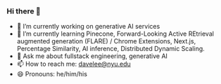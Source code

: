 ### Hi there 👋

- 🔭 I’m currently working on generative AI services
- 🌱 I’m currently learning Pinecone, Forward-Looking Active REtrieval augmented generation (FLARE) / Chrome Extensions, Next.js, Percentage Similarity, AI inference, Distributed Dynamic Scaling.
- 💬 Ask me about fullstack engineering, generative AI
- 📫 How to reach me: davelee@nyu.edu
- 😄 Pronouns: he/him/his

<!--
**daveleee/daveleee** is a ✨ _special_ ✨ repository because its `README.md` (this file) appears on your GitHub profile.

Here are some ideas to get you started:

- 🔭 I’m currently working on ...
- 🌱 I’m currently learning ...
- 👯 I’m looking to collaborate on ...
- 🤔 I’m looking for help with ...
- 💬 Ask me about ...
- 📫 How to reach me: ...
- 😄 Pronouns: ...
- ⚡ Fun fact: ...
-->
